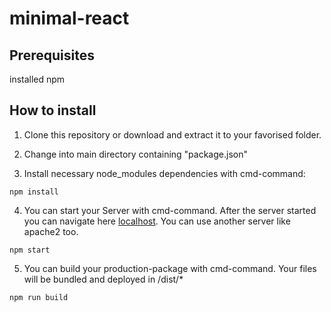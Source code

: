 # minimal-react

## Prerequisites
installed npm

## How to install
1. Clone this repository or download and extract it to your favorised folder.

2. Change into main directory containing "package.json"

3. Install necessary node_modules dependencies with cmd-command:
```
npm install
```

4. You can start your Server with cmd-command. After the server started you can navigate here [localhost](http://localhost:8080). You can use another server like apache2 too. 
```
npm start
```

5. You can build your production-package with cmd-command. Your files will be bundled and deployed in /dist/*
```
npm run build
``` 